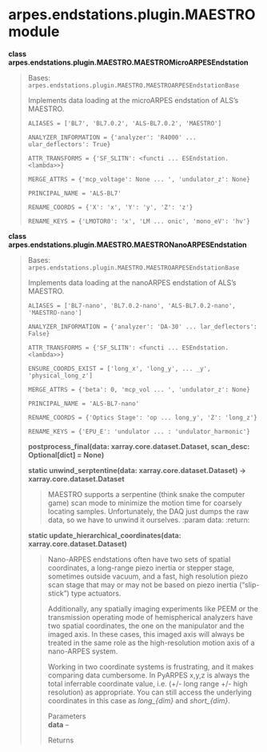 arpes.endstations.plugin.MAESTRO module
=======================================

**class arpes.endstations.plugin.MAESTRO.MAESTROMicroARPESEndstation**

> Bases: `arpes.endstations.plugin.MAESTRO.MAESTROARPESEndstationBase`
>
> Implements data loading at the microARPES endstation of ALS’s MAESTRO.
>
> `ALIASES = ['BL7', 'BL7.0.2', 'ALS-BL7.0.2', 'MAESTRO']`
>
> `ANALYZER_INFORMATION = {'analyzer': 'R4000' ... ular_deflectors': True}`
>
> `ATTR_TRANSFORMS = {'SF_SLITN': <functi ... ESEndstation.<lambda>>}`
>
> `MERGE_ATTRS = {'mcp_voltage': None ... ', 'undulator_z': None}`
>
> `PRINCIPAL_NAME = 'ALS-BL7'`
>
> `RENAME_COORDS = {'X': 'x', 'Y': 'y', 'Z': 'z'}`
>
> `RENAME_KEYS = {'LMOTOR0': 'x', 'LM ... onic', 'mono_eV': 'hv'}`

**class arpes.endstations.plugin.MAESTRO.MAESTRONanoARPESEndstation**

> Bases: `arpes.endstations.plugin.MAESTRO.MAESTROARPESEndstationBase`
>
> Implements data loading at the nanoARPES endstation of ALS’s MAESTRO.
>
> `ALIASES = ['BL7-nano', 'BL7.0.2-nano', 'ALS-BL7.0.2-nano', 'MAESTRO-nano']`
>
> `ANALYZER_INFORMATION = {'analyzer': 'DA-30' ... lar_deflectors': False}`
>
> `ATTR_TRANSFORMS = {'SF_SLITN': <functi ... ESEndstation.<lambda>>}`
>
> `ENSURE_COORDS_EXIST = ['long_x', 'long_y', ... _y', 'physical_long_z']`
>
> `MERGE_ATTRS = {'beta': 0, 'mcp_vol ... ', 'undulator_z': None}`
>
> `PRINCIPAL_NAME = 'ALS-BL7-nano'`
>
> `RENAME_COORDS = {'Optics Stage': 'op ... long_y', 'Z': 'long_z'}`
>
> `RENAME_KEYS = {'EPU_E': 'undulator ... : 'undulator_harmonic'}`
>
> **postprocess\_final(data: xarray.core.dataset.Dataset, scan\_desc:
> Optional\[dict\] = None)**
>
> **static unwind\_serptentine(data: xarray.core.dataset.Dataset) -&gt;
> xarray.core.dataset.Dataset**
>
> > MAESTRO supports a serpentine (think snake the computer game) scan
> > mode to minimize the motion time for coarsely locating samples.
> > Unfortunately, the DAQ just dumps the raw data, so we have to unwind
> > it ourselves. :param data: :return:
>
> **static update\_hierarchical\_coordinates(data:
> xarray.core.dataset.Dataset)**
>
> > Nano-ARPES endstations often have two sets of spatial coordinates, a
> > long-range piezo inertia or stepper stage, sometimes outside vacuum,
> > and a fast, high resolution piezo scan stage that may or may not be
> > based on piezo inertia (“slip-stick”) type actuators.
> >
> > Additionally, any spatially imaging experiments like PEEM or the
> > transmission operating mode of hemispherical analyzers have two
> > spatial coordinates, the one on the manipulator and the imaged axis.
> > In these cases, this imaged axis will always be treated in the same
> > role as the high-resolution motion axis of a nano-ARPES system.
> >
> > Working in two coordinate systems is frustrating, and it makes
> > comparing data cumbersome. In PyARPES x,y,z is always the total
> > inferrable coordinate value, i.e. (+/- long range +/- high
> > resolution) as appropriate. You can still access the underlying
> > coordinates in this case as *long\_{dim}* and *short\_{dim}*.
> >
> > Parameters  
> > **data** –
> >
> > Returns  
